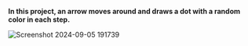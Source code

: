 **In this project, an arrow moves around and draws a dot with a random color in each step.**


![Screenshot 2024-09-05 191739](https://github.com/user-attachments/assets/00d3912d-b3c1-4c3b-86ae-c1c599f63936)
